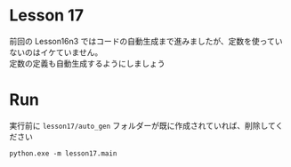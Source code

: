 # Lesson 17

前回の Lesson16n3 ではコードの自動生成まで進みましたが、定数を使っていないのはイケていません。  
定数の定義も自動生成するようにしましょう  

# Run

実行前に `lesson17/auto_gen` フォルダーが既に作成されていれば、削除してください  

```shell
python.exe -m lesson17.main
```

